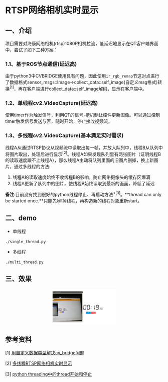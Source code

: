 # RTSP网络相机实时显示

## 一、介绍

项目需要对海康网络相机(rtsp)1080P相机拉流，低延迟地显示在QT客户端界面中，尝试了如下三种方案：

### **1.1、基于ROS节点通信(延迟高)**

由于python3中CVBRIDGE使用具有问题，因此使用`ir_rgb_remap`节这对点进行了数据格式sensor_msgs::Image->collect_data::self_image(自定义msg格式)转换<sup>[1]</sup>，再在客户端进行collect_data::self_image解码，显示在客户端中。

### **1.2、单线程cv2.VideoCapture(延迟高)**

使用timer作为触发信号，利用QT的信号-槽机制让控件更新图像。可以通过控制timer触发信号发送与否，随时开始，停止接收视频流。

### **1.3、多线程cv2.VideoCapture(基本满足实时需求)**

线程A从通过RTSP协议从视频流中读取出每一帧，并放入队列中，线程B从队列中将图片取出，处理后进行显示<sup>[2]</sup>。线程A如果发现队列里有两张图片（证明线程B的读取速度跟不上线程A），那么线程A主动将队列里面的旧图片删掉，换上新图片，通过多线程的方法:

1. 线程A的读取速度始终不收线程B的影响，防止网络摄像头的缓存区爆满
2. 线程A更新了队列中的图片，使线程B始终读取到最新的画面，降低了延迟

**备注**:目前没有找到很好的python线程停止、再启动方法<sup><[3]</sup>。**thread can only be started once.**只能先kill掉线程，再构造新的线程对象重新start。

## 二、demo

* 单线程

`./single_thread.py`

* 多线程

`./multi_thread.py`



## 三、效果

<p align="center"><img src="./resources/multi.png" width="40%"></p>

## 参考资料

[1] [用自定义数据类型解决cv_bridge问题](https://blog.csdn.net/lizhiyuanbest/article/details/108022588)

[2] [多线程RTSP网络相机实时显示](https://blog.csdn.net/ljx1400052550/article/details/106987943)

[3] [python threading中的thread开始和停止](https://blog.csdn.net/ygfrancois/article/details/85265955#commentBox)

